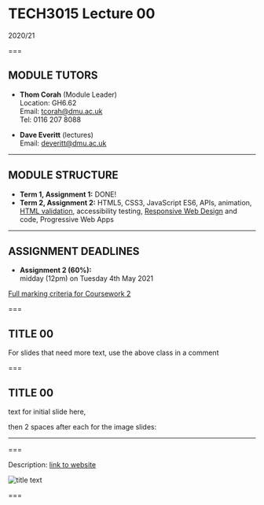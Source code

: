 <!-- .slide: class="centre" -->
# TECH3015 Lecture 00

2020/21

===

## MODULE TUTORS
<!-- .slide: class="left-align" -->

- **Thom Corah** (Module Leader)  
Location: GH6.62  
Email: tcorah@dmu.ac.uk  
Tel: 0116 207 8088

- **Dave Everitt** (lectures)  
Email: deveritt@dmu.ac.uk

---

## MODULE STRUCTURE
<!-- .slide: class="left-align" -->

- **Term 1, Assignment 1:** DONE!
- **Term 2, Assignment 2:** HTML5, CSS3, JavaScript ES6, APIs, animation, [HTML validation](https://validator.w3.org/), accessibility testing, [Responsive Web Design](https://developers.google.com/web/fundamentals/design-and-ux/responsive/) and code, Progressive Web Apps

---

## ASSIGNMENT DEADLINES
<!-- .slide: class="left-align" -->

- **Assignment 2 (60%):**  
midday (12pm) on Tuesday 4th May 2021

[Full marking criteria for Coursework 2](https://tech3015.github.io/lectures/coursework-02.md#marking-criteria)

===

<!-- EXAMPLE SLIDE WITH A CLASS -->

## TITLE **00**
<!-- .slide: class="crammed" -->

For slides that need more text, use the above class in a comment

===

<!-- EXAMPLE WITH BACKGROUND IMAGES AS SUBSECTIONS -->

## TITLE **00**

text for initial slide here,

then 2 spaces after each for the image slides:

---

<!-- .slide: data-background-image="IMG_FOLDER/IMAGE_NAME" data-background-size="contain" -->

===

<!-- BIG IMAGE EXAMPLE -->

Description: [link to website](URL)

![title text](IMG_FOLDER/IMAGE_NAME)

===


